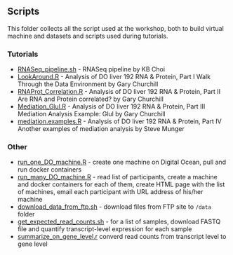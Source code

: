 ## Scripts

This folder collects all the script used at the workshop, both to build virtual machine and datasets and scripts used during tutorials.

### Tutorials
* [RNASeq_pipeline.sh](https://github.com/churchill-lab/sysgen2015/blob/master/scripts/RNASeq_pipeline.sh) - RNASeq pipeline by KB Choi
* [LookAround.R](https://github.com/churchill-lab/sysgen2015/blob/master/scripts/LookAround.R) - Analysis of DO liver 192 RNA & Protein, Part I Walk Through the Data Environment by Gary Churchill
* [RNAProt_Correlation.R](https://github.com/churchill-lab/sysgen2015/blob/master/scripts/RNAProt_Correlation.R) - Analysis of DO liver 192 RNA & Protein, Part II Are RNA and Protein correlated?  by Gary Churchill
* [Mediation_Glul.R](https://github.com/churchill-lab/sysgen2015/blob/master/scripts/Mediation_Glul.R) - Analysis of DO liver 192 RNA & Protein, Part III Mediation Analysis Example: Glul by Gary Churchill
* [mediation.examples.R](https://github.com/churchill-lab/sysgen2015/blob/master/scripts/mediation.examples.R) - Analysis of DO liver 192 RNA & Protein, Part IV Another examples of mediation analysis by Steve Munger

### Other
* [run_one_DO_machine.R](https://github.com/churchill-lab/sysgen2015/blob/master/scripts/run_one_DO_machine.R) - create one machine on Digital Ocean, pull and run docker containers
* [run_many_DO_machine.R](https://github.com/churchill-lab/sysgen2015/blob/master/scripts/run_many_DO_machines.R) - read list of participants, create a machine and docker containers for each of them, create HTML page with the list of machines, email each participant with URL address of his/her machine
* [download_data_from_ftp.sh](https://github.com/churchill-lab/sysgen2015/blob/master/scripts/download_data_from_ftp.sh) - download files from FTP site to `/data` folder
* [get_expected_read_counts.sh](https://github.com/churchill-lab/sysgen2015/blob/master/scripts/get_expected_read_counts.sh) - for a list of samples, download FASTQ file and quantify transcript-level expression for each sample
* [summarize_on_gene_level.r](https://github.com/churchill-lab/sysgen2015/blob/master/scripts/summarize_on_gene_level.r) converd read counts from transcript level to gene level
